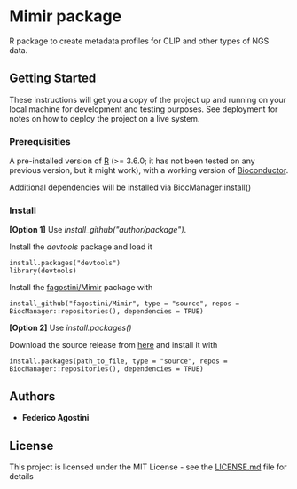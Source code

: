 # Mimir package

R package to create metadata profiles for CLIP and other types of NGS data.

## Getting Started

These instructions will get you a copy of the project up and running on your local machine for development and testing purposes. See deployment for notes on how to deploy the project on a live system.

### Prerequisities

A pre-installed version of [R](https://www.r-project.org/) (>= 3.6.0; it has not been tested on any previous version, but it might work), with a working version of [Bioconductor](https://www.bioconductor.org/).

Additional dependencies will be installed via BiocManager:install() 

### Install

__[Option 1]__ Use _install_github("author/package")_.

Install the _devtools_ package and load it

```
install.packages("devtools")
library(devtools)
```

Install the [fagostini/Mimir](https://github.com/fagostini/Mimir) package with

```
install_github("fagostini/Mimir", type = "source", repos = BiocManager::repositories(), dependencies = TRUE)
```

__[Option 2]__ Use _install.packages()_

Download the source release from [here](https://github.com/fagostini/Mimir/releases) and install it with

```
install.packages(path_to_file, type = "source", repos = BiocManager::repositories(), dependencies = TRUE)
```

## Authors

* **Federico Agostini**

## License

This project is licensed under the MIT License - see the [LICENSE.md](LICENSE.md) file for details
